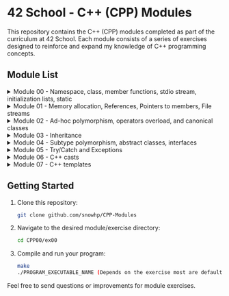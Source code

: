 # 42 School - C++ (CPP) Modules

This repository contains the C++ (CPP) modules completed as part of the curriculum at 42 School. Each module consists of a series of exercises designed to reinforce and expand my knowledge of C++ programming concepts.

## Module List

<details>
<summary>Module 00 - Namespace, class, member functions, stdio stream, initialization lists, static</summary>

- [ex00 - String manipulation and command-line argument handling](./CPP00/ex00/)
- [ex01 - Classes, Object instantiation, Basic I/O, String manipulation](./CPP00/ex01/)
- [ex02 - File recreation, C++ programming, Object-oriented design](./CPP00/ex02/)

**Resources:**
- **OOP in CPP:** [GeeksforGeeks](https://www.geeksforgeeks.org/object-oriented-programming-in-cpp/)
- **std::cin.getline() vs. std::cin:** [Stack Overflow](https://stackoverflow.com/questions/4745858/stdcin-getline-vs-stdcin)
- **atoi() in cpp strings:** [Stack Overflow](https://stackoverflow.com/questions/27640333/how-do-i-use-atoi-function-with-strings-in-c)
- **string.length() vs. string.size():** [Stack Overflow](https://stackoverflow.com/questions/31628940/which-is-faster-c-string-length-or-size)
- **Constructors in CPP:** [GeeksforGeeks](https://www.geeksforgeeks.org/constructors-c/)
- **Destructors in CPP:** [GeeksforGeeks](https://www.geeksforgeeks.org/destructors-c/)
- **C++: cin.getline - no instance of overload function:** [Stack Overflow](https://stackoverflow.com/questions/36459267/c-cin-getline-no-instance-of-overload-function)
- **C++ iomanip Library:** [YouTube](https://www.youtube.com/watch?v=JAEKyNfqm0A)

</details>

<details>
<summary>Module 01 - Memory allocation, References, Pointers to members, File streams</summary>

- [ex00 - Classes, Member Functions, Pointers, Memory Allocation (stack vs. heap), Destructors](./CPP01/ex00/)
- [ex01 - Arrays of Objects, Memory Allocation (array of objects), Object Initialization](./CPP01/ex01/)
- [ex02 - Pointers, References, Memory Addresses](./CPP01/ex02/)
- [ex03 - Composition, Aggregation, Object Relationships, Constructors, Setters](./CPP01/ex03/)
- [ex04 - File I/O, Content copy to new file, Error Handling](./CPP01/ex04/)
- [ex05 - Member Functions, Pointers to Member Functions, Enumeration, Logging](./CPP01/ex05/)
- [ex06 - Switch Statement, Filtering, Logging](./CPP01/ex06/)
  
  ### Resources
- **References in CPP:** [GeeksforGeeks](https://www.geeksforgeeks.org/references-in-c/)
- **Pointer to member functions:** [CodeGuru](https://www.codeguru.com/cplusplus/c-tutorial-pointer-to-member-function/)
- **C++ Pointers - GeeksforGeeks:** [GeeksforGeeks](https://www.geeksforgeeks.org/cpp-pointers/)
- **How to Read File Line by Line in C++:** [Medium](https://medium.com/@teamcode20233/how-to-read-file-line-by-line-in-c-a1d829f697c0)
- **C++ File Handling: How to Open, Write, Read, Close Files in C++:** [Guru99](https://www.guru99.com/cpp-file-read-write-open.html)
</details>
  
<details>
<summary>Module 02 - Ad-hoc polymorphism, operators overload, and canonical classes</summary>

- [ex00 - Fixed-point numbers, Orthodox Canonical Form](./CPP02/ex00/)
- [ex01 - Constructors (from int and float), Member Functions (toFloat, toInt), Operator Overloading](./CPP02/ex01/)
- [ex02 - Operator Overloading (Comparison, Arithmetic, Increment/Decrement), Static Member Functions (min, max)](./CPP02/ex02/)
- [ex03 - Binary Space Partitioning (BSP), Fixed-point arithmetic, Triangle Point Inclusion Test](./CPP02/ex03/)

  ### Resources
- **Introduction to Fixed Point Number Representation:** [CS61c Spring 2006](https://inst.eecs.berkeley.edu//~cs61c/sp06/handout/fixedpt.html)
- **Back To Basics! Fixed Point Numbers in C++:** [YouTube](https://www.youtube.com/watch?v=ZMsrZvBmQnU)
- **Understanding and Using Floating Point Numbers :** [Cprogramming](https://www.cprogramming.com/tutorial/floating_point/understanding_floating_point.html)
- **Printing floating point numbers - Cprogramming.com:** [Cprogramming.com](https://www.cprogramming.com/tutorial/floating_point/understanding_floating_point_printing.html)
- **Copy Constructor in C++ - GeeksforGeeks:** [GeeksforGeeks](https://www.geeksforgeeks.org/copy-constructor-in-cpp/)
- **Overloading the assignment operator - LearnCpp.com:** [LearnCpp.com](https://www.learncpp.com/cpp-tutorial/overloading-the-assignment-operator/?utm_content=cmp-true)
- **Floating and fixed point representation in C++:** [Medium](https://medium.com/@oumaimafisaoui/floating-and-fixed-point-representation-in-c-what-is-going-on-b71af54718a5)
- **Fixed Point Notation Basics :** [YouTube](https://www.youtube.com/watch?v=CONpWLc-tHA)
- **Decimal to Floating Point Conversion :** [YouTube](https://www.youtube.com/watch?v=ZrlQpzc61Vc)
- **IEEE 754 Standard for Floating Point Binary Arithmetic :** [YouTube](https://www.youtube.com/watch?v=RuKkePyo9zk)
- **OPERATORS and OPERATOR OVERLOADING in C++ :** [YouTube](https://www.youtube.com/watch?v=mS9755gF66w)
- **Overloading Increment and Decrement Operators in Postfix form :** [YouTube](https://www.youtube.com/watch?v=XJbA1AjW1zw)
- **Overloading ++ for both pre and post increment  :** [stackoverflow](https://stackoverflow.com/questions/15244094/overloading-for-both-pre-and-post-increment)
- **Check if a point lies inside a triangle :** [YouTube](https://www.youtube.com/watch?v=qObJQesvZUU)
</details>

<details>
<summary>Module 03 - Inheritance</summary>

- [ex00 - Class implementation](./CPP03ex00/)
- [ex01 - Inheritance, Constructors/Destructors Chaining, Overriding Member Functions](./CPP03/ex01/)
- [ex02 - Inheritance, Constructors/Destructors Chaining, Overriding Member Functions](./CPP03ex02/)
- [ex03 - Diamond Problem, Multiple Inheritance, Constructors/Destructors Chaining, Accessing Attributes and Member Functions from Parent Classes](./CPP03ex03/)

### Resources
- **Inheritance And Polymorphism:** [YouTube](https://www.youtube.com/watch?v=wrkkAOMp3Sw)
- **C++ What is class inheritance?:** [YouTube](https://www.youtube.com/watch?v=ptwZfAhI-kk)
- **Multiple Inheritance in C++:** [geeksforgeeks](https://www.geeksforgeeks.org/multiple-inheritance-in-c/)
- **Multiple Inheritance // Giving your classes multiple parents:** [YouTube](https://www.youtube.com/watch?v=JSBtx_f3WqM)
- **Multiple Inheritance Deep Dive:** [YouTube](https://www.youtube.com/watch?v=sswTE0u0r7g)
- **Hybrid Inheritance in C++ with Diamond Problem:** [YouTube](https://www.youtube.com/watch?v=DiUXoiOLZY0)
</details>

<details>
<summary>Module 04 - Subtype polymorphism, abstract classes, interfaces</summary>

- [ex00 - Polymorphism, Inheritance, Virtual Functions](./CPP04/ex00/)
- [ex01 - Memory Management, Deep Copy](./CPP04/ex01/)
- [ex02 - Abstract Classes](./CPP04/ex02/)
- [ex03 - Interfaces / Pure Abstract Classes](./CPP04/ex03/)

### Resources
- **Polymorphism in C++ | Compile time vs Run time Polymorphism:** [YouTube](https://www.youtube.com/watch?v=uc_Hr10cBBE)
- **C++ Subtype Polymorphism and Virtual Functions:** [YouTube](https://www.youtube.com/watch?v=avq_ITaqD-k)
- **Virtual Functions & Abstract Classes in C++:** [YouTube](https://www.youtube.com/watch?v=JU8DbwBvOWE)
- **Abstract Classes And Pure Virtual Functions:** [YouTube](https://www.youtube.com/watch?v=wE0_F4LpGVc)
- **Declare abstract class in c++:** [stackoverflow](https://stackoverflow.com/questions/43502488/declare-abstract-class-in-c)
- **C++ Programming/Classes/Abstract Classes/Pure Abstract Classes:** [Wikibooks](https://en.wikibooks.org/wiki/C++_Programming/Classes/Abstract_Classes/Pure_Abstract_Classes)
- **What is the difference between abstract class and pure abstract class in C++?:** [stackoverflow](https://stackoverflow.com/questions/15253642/what-is-the-difference-between-abstract-class-and-pure-abstract-class-in-c)
- **Interfaces in C++ (Pure Virtual Functions:** [YouTube](https://www.youtube.com/watch?v=UWAdd13EfM8)
- **Interfaces in C++ (Pure virtual functions):** [YouTube](https://www.youtube.com/watch?v=8USgOF7x0hM)
- **C++ Programming: Abstract and Interface Classes:** [YouTube](https://www.youtube.com/watch?v=GumbgtSUMMo)
- **Abstract Class vs Pure Abstract Class | Interface | OOP C++:** [YouTube](https://www.youtube.com/watch?v=BkrISFxSn-4)
- **What are Forward declarations in C++:** [geeksforgeeks](https://www.geeksforgeeks.org/what-are-forward-declarations-in-c/)
- **What are forward declarations in C++?:** [stackoverflow](https://stackoverflow.com/questions/4757565/what-are-forward-declarations-in-c)
- **C++ : How to copy / clone a STL List or Sub List:** [thispointer](https://thispointer.com/c-how-to-copy-clone-a-stl-list-or-sub-list/)
</details>

<details>
<summary>Module 05 - Try/Catch and Exceptions</summary>

- [ex00 - Exception handling, class design](./CPP05/ex00/)
- [ex01 - Exception handling, class design, member functions](./CPP05/ex01/)
- [ex02 - Abstract classes, inheritance, polymorphism, execution logic](./CPP05/ex02/)
- [ex03 - Factory method, class design, string manipulation](./CPP05/ex03/)

### Resources
- **Exception Handling - C++ Tutorial For Beginners** [NeuralNine](https://www.youtube.com/watch?v=5MI2N8yLdMI)
- **Throwing Exceptions in C++** [RollBar](https://rollbar.com/blog/error-exceptions-in-c/#)
- **Exception handling in C++ (How to handle errors in your program?)** [CodeBeauty](https://www.youtube.com/watch?v=kjEhqgmEiWY)
- **C++ Nested Try Catch statements | Re throwing Exceptions** [LearningLad](https://www.youtube.com/watch?v=UcT_sXaJF94)
- **How to Implement Custom Exceptions in  C++** [Rollbar Editorial Team](https://rollbar.com/blog/cpp-custom-exceptions/#)
- **std::exception** [cppreference](https://en.cppreference.com/w/cpp/error/exception)
- **Intermediate-Advanced C++ 3: Custom Exceptions** [Cave of Programming](https://www.youtube.com/watch?v=64HmWAH9Jvg)
- **How to Create a Random Number Generator in C++** [digitalocean](https://www.digitalocean.com/community/tutorials/random-number-generator-c-plus-plus)
- **C++ Files** [w3schools](https://www.w3schools.com/cpp/cpp_files.asp)
- **Is this really 50/50 chance?** [cplusplus](https://cplusplus.com/forum/beginner/48833/)
- **Declaring an array of functions inside a class** [stackoverflow](https://stackoverflow.com/questions/68666087/declaring-an-array-of-functions-inside-a-class)
- **Factory Method in C++, the Right Way** [medium](https://medium.com/@antwang/factory-method-in-c-the-right-way-e8c5f015fe39)
</details>

<details>
<summary>Module 06 - C++ casts</summary>

- [ex00 - type conversion, static_cast](./CPP06/ex00/)
- [ex01 - reinterpret_cast](./CPP06/ex01/)
- [ex02 - dynamic_cast](./CPP06/ex02/)

### Resources
- **Type Conversion in C++** [scaler](https://www.scaler.com/topics/cpp/type-conversion-in-cpp/)
- **Type Conversions in C++** [Neso Academy](https://www.youtube.com/watch?v=uI10H1jzw00&ab_channel=NesoAcademy)
- **Type Punning in C++** [The Cherno](https://www.youtube.com/watch?v=8egZ_5GA9Bc&ab_channel=TheCherno)
- **Casting in C++** [The Cherno](https://www.youtube.com/watch?v=pWZS1MtxI-A&ab_channel=TheCherno)
- **std::string::find_first_not_of** [cppreference](https://en.cppreference.com/w/cpp/types/numeric_limits)
- **strtof, strtod, strtold** [cppreference](https://en.cppreference.com/w/c/string/byte/strtof)
- **C++ Casting - Part 3 - static_cast and dynamic_cast (mega lesson) | Modern Cpp Series** [Mike Shah
](https://www.youtube.com/watch?v=rJO7azMDOjU)
- **C++ Casting - Part 4 - static_cast vs dynamic_cast (Interview Question)** [Mike Shah
](https://www.youtube.com/watch?v=pHktGhvXVR0)
- **C++ Casting - Part 5 - reinterpret_cast | Modern Cpp Series** [Mike Shah](https://www.youtube.com/watch?v=jQR2doi51Bo)
- **What is the uintptr_t data type?** [stackoverflow](https://stackoverflow.com/questions/1845482/what-is-the-uintptr-t-data-type)
- **dynamic_cast conversion** [cppreference](https://en.cppreference.com/w/cpp/language/dynamic_cast)
</details>

<details>
<summary>Module 07 - C++ templates</summary>

- [ex00 - template functions, swap, min, max](./CPP07/ex00/)
- [ex01 - iterate with template](./CPP07/ex01/)
- [ex02 - template class](./CPP07/ex02/)

### Resources
- **C++ Function Template** [programiz](https://www.programiz.com/cpp-programming/function-template)
- **C++ Class Templates** [programiz](https://www.programiz.com/cpp-programming/class-templates)
- **Overloading Subscript or array index operator [] in C++** [geeksforgeeks](https://www.geeksforgeeks.org/overloading-subscript-or-array-index-operator-in-c/)
- **Why use a "tpp" file when implementing templated functions and classes defined in a header?** [stackoverflow](https://stackoverflow.com/questions/44774036/why-use-a-tpp-file-when-implementing-templated-functions-and-classes-defined-i)
</details>


## Getting Started

1. Clone this repository:

    ```bash
    git clone github.com/snowhp/CPP-Modules
    ```

2. Navigate to the desired module/exercise directory:

    ```bash
    cd CPP00/ex00
    ```

3. Compile and run your program:

    ```bash
    make
    ./PROGRAM_EXECUTABLE_NAME (Depends on the exercise most are default [a.out] or the number of the exercise [ex00])
    ```

Feel free to send questions or improvements for module exercises.
